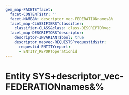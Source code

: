 ```yaml
---
gem_map-FACETS^facet:
  facet-CONTENT$str: ''
  facet-NAME&%: descriptor_vec-FEDERATIONnames&%
  facet_map-CLASSIFIERS^classifier:
    classifier-CLASS&class: class-DESCRIPTORvec
  facet_map-DESCRIPTORS^descriptor:
    descriptor-INVARIANT$bool: true
    descriptor_mapvec-REQUESTS^requestid$str:
      requestid-ENTITYreport:
      - ENTITY_REPORToperationid
---
```

# Entity SYS+descriptor_vec-FEDERATIONnames&%

